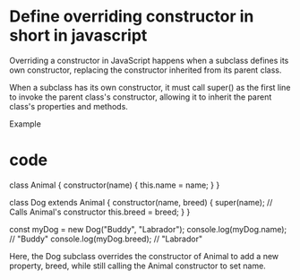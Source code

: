 # Define overriding constructor in short in javascript

Overriding a constructor in JavaScript happens when a subclass defines its own constructor, replacing the constructor inherited from its parent class.

When a subclass has its own constructor, it must call super() as the first line to invoke the parent class's constructor, allowing it to inherit the parent class's properties and methods.

Example

# code

class Animal {
constructor(name) {
this.name = name;
}
}

class Dog extends Animal {
constructor(name, breed) {
super(name); // Calls Animal's constructor
this.breed = breed;
}
}

const myDog = new Dog("Buddy", "Labrador");
console.log(myDog.name); // "Buddy"
console.log(myDog.breed); // "Labrador"

Here, the Dog subclass overrides the constructor of Animal to add a new property, breed, while still calling the Animal constructor to set name.
